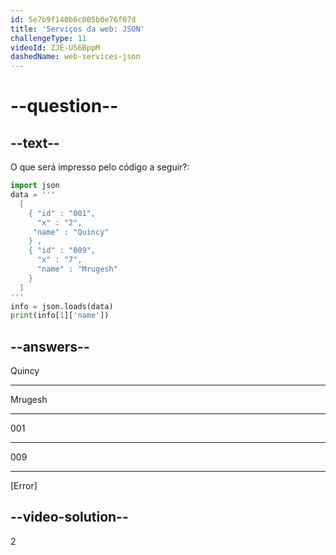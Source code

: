 ```yaml
---
id: 5e7b9f140b6c005b0e76f07d
title: 'Serviços da web: JSON'
challengeType: 11
videoId: ZJE-U56BppM
dashedName: web-services-json
---
```


# --question--

## --text--

O que será impresso pelo código a seguir?:

```python
import json
data = '''
  [
    { "id" : "001",
      "x" : "2",
     "name" : "Quincy"
    } ,
    { "id" : "009",
      "x" : "7",
      "name" : "Mrugesh"
    }
  ]
'''
info = json.loads(data)
print(info[1]['name'])
```

## --answers--

Quincy

---

Mrugesh

---

001

---

009

---

[Error]

## --video-solution--

2

